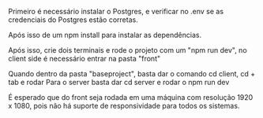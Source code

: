 Primeiro é necessário instalar o Postgres, e verificar no .env se as credenciais do Postgres estão corretas.

Após isso de um npm install para instalar as dependências.

Após isso, crie dois terminais e rode o projeto com um "npm run dev", no client side é necessário entrar na pasta "front"

Quando dentro da pasta "baseproject", basta dar o comando cd client, cd + tab e rodar
Para o server basta dar cd server e rodar o npm run dev

É esperado que do front seja rodada em uma máquina com resolução 1920 x 1080, pois não há suporte de responsividade para todos os sistemas.
